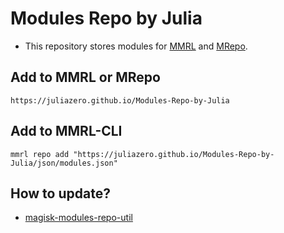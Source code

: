 # Modules Repo by Julia
- This repository stores modules for [MMRL](https://github.com/DerGoogler/MMRL) and [MRepo](https://github.com/MRepoApp/MRepo.git).

## Add to MMRL or MRepo 

```
https://juliazero.github.io/Modules-Repo-by-Julia
```

## Add to MMRL-CLI

```shell
mmrl repo add "https://juliazero.github.io/Modules-Repo-by-Julia/json/modules.json"
```

## How to update?
- [magisk-modules-repo-util](https://github.com/Googlers-Repo/magisk-modules-repo-util.git)
 